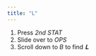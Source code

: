 ```yaml
---
title: "𝖫"
---
```


1. Press *2nd STAT*
2. Slide over to *OPS*
3. Scroll down to *B* to find ***𝖫***
